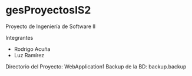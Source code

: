 # gesProyectosIS2
Proyecto de Ingeniería de Software II

Integrantes 
- Rodrigo Acuña
- Luz Ramírez

Directorio del Proyecto: WebApplication1
Backup de la BD: backup.backup
